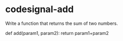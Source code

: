 # codesignal-add

Write a function that returns the sum of two numbers.

def add(param1, param2):
    return param1+param2

